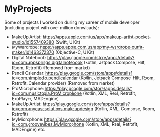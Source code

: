 # MyProjects
Some of projects I worked on during my career of mobile developer (including project with over million donwloads):
* MakeUp Artist: https://apps.apple.com/us/app/makeup-artist-pocket-studio/id1557409380 (Swift, UIKit)
* MyWardrobe: https://apps.apple.com/us/app/my-wardrobe-outfit-maker/id1463372370 (Objective-C, UIKit)
* Digital Notebook: https://play.google.com/store/apps/details?id=com.appsprings.digitalnotebook (Kotlin, Jetpack Compose, Hilt, Room, Retrofit) (Removed from market)
* Pencil Calendar: https://play.google.com/store/apps/details?id=com.simpledio.pencilcalendar (Kotlin, Jetpack Compose, Hilt, Room, Retrofit, Calendar provider) (Removed from market)
* ProMicrophone: https://play.google.com/store/apps/details?id=com.musictopia.ProMicrophone (Kotlin, XML, Real, Retrofit, ExoPlayer, MADEngine)
* MakeUp Artist: https://play.google.com/store/apps/details?id=com.anycasesolutions.makeupdesign (Kotlin, XML, Compose, Room, Retrofit)
* MyMicrophone: https://play.google.com/store/apps/details?id=com.groovevibes.MyMicrophone (Kotlin, XML, Real, Retrofit, MADEngine)
etc.
